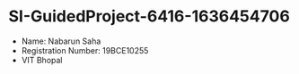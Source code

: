 # SI-GuidedProject-6416-1636454706
- Name: Nabarun Saha
- Registration Number: 19BCE10255
- VIT Bhopal
